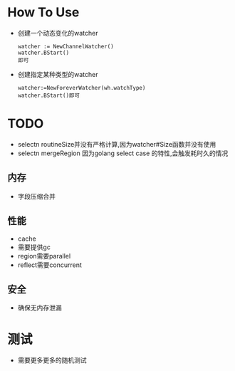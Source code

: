 # How To Use
- 创建一个动态变化的watcher
    ```buildoutcfg
    watcher := NewChannelWatcher()
    watcher.BStart()
    即可
    ```
- 创建指定某种类型的watcher
    ```buildoutcfg
    watcher:=NewForeverWatcher(wh.watchType)
    watcher.BStart()即可
    ```
# TODO
- selectn routineSize并没有严格计算,因为watcher#Size函数并没有使用
- selectn mergeRegion 因为golang select case 的特性,会触发耗时久的情况
## 内存
- 字段压缩合并
## 性能
- cache
 - 需要提供gc
 - region需要parallel
 - reflect需要concurrent
## 安全
- 确保无内存泄漏
# 测试
- 需要更多更多的随机测试